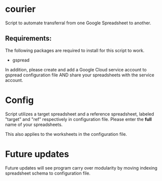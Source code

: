 # courier
Script to automate transferral from one Google Spreadsheet to another.


## Requirements:
The following packages are required to install for this script to work.
- gspread

In addition, please create and add a Google Cloud service account to gspread configuration file AND share your spreadsheets with the service account.



# Config
Script utilizes a target spreadsheet and a reference spreadsheet, labeled "target" and "ref" respectively in configuration file.
Please enter the **full** name of your spreadsheets.

This also applies to the worksheets in the configuration file.


# Future updates
Future updates will see program carry over modularity by moving indexing spreadsheet schema to configuration file.
